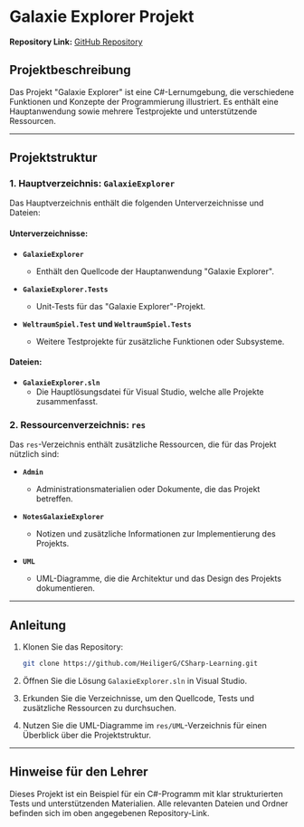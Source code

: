 # Galaxie Explorer Projekt

**Repository Link:** [GitHub Repository](https://github.com/HeiligerG/CSharp-Learning/tree/master/Schule/GalaxieExplorer/res)

## Projektbeschreibung

Das Projekt "Galaxie Explorer" ist eine C#-Lernumgebung, die verschiedene Funktionen und Konzepte der Programmierung illustriert. Es enthält eine Hauptanwendung sowie mehrere Testprojekte und unterstützende Ressourcen.

---

## Projektstruktur

### 1. **Hauptverzeichnis:** `GalaxieExplorer`
Das Hauptverzeichnis enthält die folgenden Unterverzeichnisse und Dateien:

#### **Unterverzeichnisse:**

- **`GalaxieExplorer`**
  - Enthält den Quellcode der Hauptanwendung "Galaxie Explorer".

- **`GalaxieExplorer.Tests`**
  - Unit-Tests für das "Galaxie Explorer"-Projekt.

- **`WeltraumSpiel.Test` und `WeltraumSpiel.Tests`**
  - Weitere Testprojekte für zusätzliche Funktionen oder Subsysteme.

#### **Dateien:**

- **`GalaxieExplorer.sln`**
  - Die Hauptlösungsdatei für Visual Studio, welche alle Projekte zusammenfasst.

### 2. **Ressourcenverzeichnis:** `res`
Das `res`-Verzeichnis enthält zusätzliche Ressourcen, die für das Projekt nützlich sind:

- **`Admin`**
  - Administrationsmaterialien oder Dokumente, die das Projekt betreffen.

- **`NotesGalaxieExplorer`**
  - Notizen und zusätzliche Informationen zur Implementierung des Projekts.

- **`UML`**
  - UML-Diagramme, die die Architektur und das Design des Projekts dokumentieren.

---

## Anleitung

1. Klonen Sie das Repository:
   ```bash
   git clone https://github.com/HeiligerG/CSharp-Learning.git
   ```

2. Öffnen Sie die Lösung `GalaxieExplorer.sln` in Visual Studio.

3. Erkunden Sie die Verzeichnisse, um den Quellcode, Tests und zusätzliche Ressourcen zu durchsuchen.

4. Nutzen Sie die UML-Diagramme im `res/UML`-Verzeichnis für einen Überblick über die Projektstruktur.

---

## Hinweise für den Lehrer
Dieses Projekt ist ein Beispiel für ein C#-Programm mit klar strukturierten Tests und unterstützenden Materialien. Alle relevanten Dateien und Ordner befinden sich im oben angegebenen Repository-Link.

